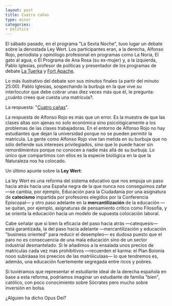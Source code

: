 ```yaml
---
layout: post
title: Cuatro cañas
type: minor
categories:
- política
---
```


El sábado pasado, en el programa "La Sexta Noche", tuvo lugar un debate sobre la denostada Ley Wert. Los participantes eran, a la derecha, Alfonso Rojo, periodista y opinólogo profesional en programas como La Noria, El gato al agua, o El Programa de Ana Rosa (su ex-mujer) y, a la izquierda, Pablo Iglesias, profesor de políticas y presentador de los programas de debate [La Tuerka](http://www.latuerka.net/) y [Fort Apache](http://www.fortapache.es/).

Lo más ilustrativo del debate son sus minutos finales (a partir del minuto 25:00). Pablo Iglesias, sospechando la burbuja en la que vive su interlocutor que debe cobrar unas diez veces más que él, le pregunta: ¿cuánto crees que cuesta una matrícula?.

La respuesta: "[Cuatro cañas](http://www.youtube.com/watch?v=08koCLHm78c)".

La respuesta de Alfonso Rojo es más que un error. Es la muestra de que las clases altas son ajenas no solo económica sino psicológicamente a los problemas de las clases trabajadoras. En el entorno de Alfonso Rojo no hay estudiantes que dejan la universidad porque no se pueden permitir la matrícula. La gente como Alfonso Rojo vive tan metida en su burbuja que no sólo defiende sus intereses privilegiados, sino que lo puede hacer sin remordimientos porque no conocen a nadie más allá de su burbuja. Lo único que compartimos con ellos es la especie biológica en la que la Naturaleza nos ha colocado.

Un último apunte sobre la **Ley Wert**:

La ley Wert es una reforma del sistema educativo que nos empuja un paso hacia atrás hacia una España negra de la que nunca nos conseguimos zafar —se cambia, por ejemplo, Educación para la Ciudadanía por una asignatura de **catecismo** impartida por profesores elegidos por la Conferencia Episcopal— y otro paso adelante en la **mercantilización** de la educación —se quitan, por ejemplo, asignaturas de pensamiento crítico como Filosofía, y se orienta la educación hacia un modelo de supuesta colocación laboral.

Cabe señalar que si bien la eficacia del paso hacia atrás —catequesis— está garantizada, la del paso hacia adelante —mercantilización y educación "business oriented" para reducir el desempleo— es dudosa puesto que el paro no es consecuencia de una mala educación sino de un sector industrial desmantelado. Si le añadimos a la ensalada unos precios de matrículas cada vez más prohibitivos —recuerden el karma: el Plan Bolonia nooo subiráaaa los preecios de las matríiiiculaas— lo que tendremos es, además, una educación fuertemente segregada entre ricos y pobres.

Si tuviéramos que representar el estudiante ideal de la derecha española en base a esta reforma, podríamos imaginar un estudiante de familia "bien", católico, con poco conocimiento sobre Sócrates pero mucho sobre inversión en bolsa.

¿Alguien ha dicho Opus Dei?
